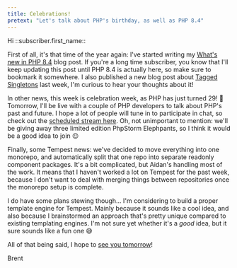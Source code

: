 ```yaml
---
title: Celebrations!
pretext: "Let's talk about PHP's birthday, as well as PHP 8.4"
---
```


Hi ::subscriber.first_name::

First of all, it's that time of the year again: I've started writing my [What's new in PHP 8.4](https://stitcher.io/blog/new-in-php-84) blog post. If you're a long time subscriber, you know that I'll keep updating this post until PHP 8.4 is actually here, so make sure to bookmark it somewhere. I also published a new blog post about [Tagged Singletons](https://stitcher.io/blog/tagged-singletons) last week, I'm curious to hear your thoughts about it!

In other news, this week is celebration week, as PHP has just turned 29! 🎉 Tomorrow, I'll be live with a couple of PHP developers to talk about PHP's past and future. I hope a lot of people will tune in to participate in chat, so check out the [scheduled stream here](https://www.youtube.com/watch?v=uQmGkpWYvHM). Oh, not unimportant to mention: we'll be giving away three limited edition PhpStorm Elephpants, so I think it would be a good idea to join 😉

Finally, some Tempest news: we've decided to move everything into one monorepo, and automatically split that one repo into separate readonly component packages. It's a bit complicated, but Aidan's handling most of the work. It means that I haven't worked a lot on Tempest for the past week, because I don't want to deal with merging things between repositories once the monorepo setup is complete. 

I do have some plans stewing though… I'm considering to build a proper template engine for Tempest. Mainly because it sounds like a cool idea, and also because I brainstormed an approach that's pretty unique compared to existing templating engines. I'm not sure yet whether it's a _good_ idea, but it sure sounds like a fun one 😅

All of that being said, I hope to [see you tomorrow](https://www.youtube.com/watch?v=uQmGkpWYvHM)! 

Brent